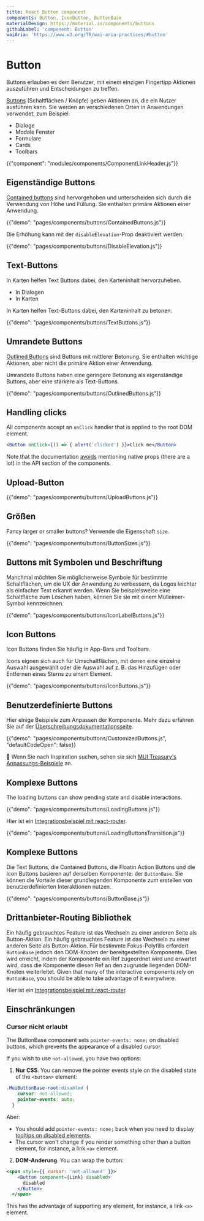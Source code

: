 ```yaml
---
title: React Button component
components: Button, IconButton, ButtonBase
materialDesign: https://material.io/components/buttons
githubLabel: 'component: Button'
waiAria: 'https://www.w3.org/TR/wai-aria-practices/#button'
---
```


# Button

<p class="description">Buttons erlauben es dem Benutzer, mit einem einzigen Fingertipp Aktionen auszuführen und Entscheidungen zu treffen.</p>

[Buttons](https://material.io/design/components/buttons.html) (Schaltflächen / Knöpfe) geben Aktionen an, die ein Nutzer ausführen kann. Sie werden an verschiedenen Orten in Anwendungen verwendet, zum Beispiel:

- Dialoge
- Modale Fenster
- Formulare
- Cards
- Toolbars

{{"component": "modules/components/ComponentLinkHeader.js"}}

## Eigenständige Buttons

[Contained buttons](https://material.io/design/components/buttons.html#contained-button) sind hervorgehoben und unterscheiden sich durch die Verwendung von Höhe und Füllung. Sie enthalten primäre Aktionen einer Anwendung.

{{"demo": "pages/components/buttons/ContainedButtons.js"}}

Die Erhöhung kann mit der `disableElevation`-Prop deaktiviert werden.

{{"demo": "pages/components/buttons/DisableElevation.js"}}

## Text-Buttons

In Karten helfen Text Buttons dabei, den Karteninhalt hervorzuheben.

- In Dialogen
- In Karten

In Karten helfen Text-Buttons dabei, den Karteninhalt zu betonen.

{{"demo": "pages/components/buttons/TextButtons.js"}}

## Umrandete Buttons

[Outlined Buttons](https://material.io/design/components/buttons.html#outlined-button) sind Buttons mit mittlerer Betonung. Sie enthalten wichtige Aktionen, aber nicht die primäre Aktion einer Anwendung.

Umrandete Buttons haben eine geringere Betonung als eigenständige Buttons, aber eine stärkere als Text-Buttons.

{{"demo": "pages/components/buttons/OutlinedButtons.js"}}

## Handling clicks

All components accept an `onClick` handler that is applied to the root DOM element.

```jsx
<Button onClick={() => { alert('clicked') }}>Click me</Button>
```

Note that the documentation [avoids](/guides/api/#native-properties) mentioning native props (there are a lot) in the API section of the components.

## Upload-Button

{{"demo": "pages/components/buttons/UploadButtons.js"}}

## Größen

Fancy larger or smaller buttons? Verwende die Eigenschaft `size`.

{{"demo": "pages/components/buttons/ButtonSizes.js"}}

## Buttons mit Symbolen und Beschriftung

Manchmal möchten Sie möglicherweise Symbole für bestimmte Schaltflächen, um die UX der Anwendung zu verbessern, da Logos leichter als einfacher Text erkannt werden. Wenn Sie beispielsweise eine Schaltfläche zum Löschen haben, können Sie sie mit einem Mülleimer-Symbol kennzeichnen.

{{"demo": "pages/components/buttons/IconLabelButtons.js"}}

## Icon Buttons

Icon Buttons finden Sie häufig in App-Bars und Toolbars.

Icons eignen sich auch für Umschaltflächen, mit denen eine einzelne Auswahl ausgewählt oder die Auswahl auf z. B. das Hinzufügen oder Entfernen eines Sterns zu einem Element.

{{"demo": "pages/components/buttons/IconButtons.js"}}

## Benutzerdefinierte Buttons

Hier einige Beispiele zum Anpassen der Komponente. Mehr dazu erfahren Sie auf der [Überschreibungsdokumentationsseite](/customization/how-to-customize/).

{{"demo": "pages/components/buttons/CustomizedButtons.js", "defaultCodeOpen": false}}

🎨 Wenn Sie nach Inspiration suchen, sehen sie sich [MUI Treasury's Anpassungs-Beispiele](https://mui-treasury.com/styles/button) an.

## Komplexe Buttons

The loading buttons can show pending state and disable interactions.

{{"demo": "pages/components/buttons/LoadingButtons.js"}}

Hier ist ein [Integrationsbeispiel mit react-router](/guides/composition/#button).

{{"demo": "pages/components/buttons/LoadingButtonsTransition.js"}}

## Komplexe Buttons

Die Text Buttons, die Contained Buttons, die Floatin Action Buttons und die Icon Buttons basieren auf derselben Komponente: der `ButtonBase`. Sie können die Vorteile dieser grundlegenden Komponente zum erstellen von benutzerdefinierten Interaktionen nutzen.

{{"demo": "pages/components/buttons/ButtonBase.js"}}

## Drittanbieter-Routing Bibliothek

Ein häufig gebrauchtes Feature ist das Wechseln zu einer anderen Seite als Button-Aktion. Ein häufig gebrauchtes Feature ist das Wechseln zu einer anderen Seite als Button-Aktion. Für bestimmte Fokus-Polyfills erfordert `ButtonBase` jedoch den DOM-Knoten der bereitgestellten Komponente. Dies wird erreicht, indem der Komponente ein Ref zugeordnet wird und erwartet wird, dass die Komponente diesen Ref an den zugrunde liegenden DOM-Knoten weiterleitet. Given that many of the interactive components rely on `ButtonBase`, you should be able to take advantage of it everywhere.

Hier ist ein [Integrationsbeispiel mit react-router](/guides/composition/#button).

## Einschränkungen

### Cursor nicht erlaubt

The ButtonBase component sets `pointer-events: none;` on disabled buttons, which prevents the appearance of a disabled cursor.

If you wish to use `not-allowed`, you have two options:

1. **Nur CSS**. You can remove the pointer events style on the disabled state of the `<button>` element:

```css
.MuiButtonBase-root:disabled {
    cursor: not-allowed;
    pointer-events: auto;
  }
```

Aber:

- You should add `pointer-events: none;` back when you need to display [tooltips on disabled elements](/components/tooltips/#disabled-elements).
- The cursor won't change if you render something other than a button element, for instance, a link `<a>` element.

2. **DOM-Anderung**. You can wrap the button:

```jsx
<span style={{ cursor: 'not-allowed' }}>
    <Button component={Link} disabled>
      disabled
    </Button>
  </span>
```

This has the advantage of supporting any element, for instance, a link `<a>` element.
